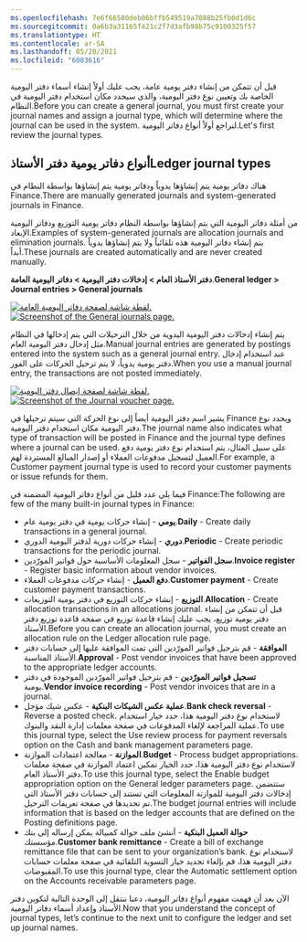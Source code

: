 ```yaml
---
ms.openlocfilehash: 7e6f66580deb06bffb549519a7088b25fb0d1d6c
ms.sourcegitcommit: 0a6b3a31165f421c2f7d3afb98b75c9100325f57
ms.translationtype: HT
ms.contentlocale: ar-SA
ms.lasthandoff: 05/20/2021
ms.locfileid: "6083616"
---
```

<span data-ttu-id="ddd1f-101">قبل أن تتمكن من إنشاء دفتر يومية عامة، يجب عليك أولاً إنشاء أسماء دفتر اليومية الخاصة بك وتعيين نوع دفتر اليومية، والذي سيحدد مكان استخدام دفتر اليومية في النظام.</span><span class="sxs-lookup"><span data-stu-id="ddd1f-101">Before you can create a general journal, you must first create your journal names and assign a journal type, which will determine where the journal can be used in the system.</span></span> <span data-ttu-id="ddd1f-102">لنراجع أولاً أنواع دفاتر اليومية.</span><span class="sxs-lookup"><span data-stu-id="ddd1f-102">Let's first review the journal types.</span></span> 

## <a name="ledger-journal-types"></a><span data-ttu-id="ddd1f-103">أنواع دفاتر يومية دفتر الأستاذ</span><span class="sxs-lookup"><span data-stu-id="ddd1f-103">Ledger journal types</span></span> 

<span data-ttu-id="ddd1f-104">هناك دفاتر يومية يتم إنشاؤها يدوياً ودفاتر يومية يتم إنشاؤها بواسطة النظام في Finance.</span><span class="sxs-lookup"><span data-stu-id="ddd1f-104">There are manually generated journals and system-generated journals in Finance.</span></span>  

<span data-ttu-id="ddd1f-105">من أمثلة دفاتر اليومية التي يتم إنشاؤها بواسطة النظام دفاتر يومية التوزيع ودفاتر اليومية الإبعاد.</span><span class="sxs-lookup"><span data-stu-id="ddd1f-105">Examples of system-generated journals are allocation journals and elimination journals.</span></span>  <span data-ttu-id="ddd1f-106">يتم إنشاء دفاتر اليومية هذه تلقائياً ولا يتم إنشاؤها يدوياً أبداً.</span><span class="sxs-lookup"><span data-stu-id="ddd1f-106">These journals are created automatically and are never created manually.</span></span>  

<span data-ttu-id="ddd1f-107">**دفتر الأستاذ العام > إدخالات دفتر اليومية > دفاتر اليومية العامة**.</span><span class="sxs-lookup"><span data-stu-id="ddd1f-107">**General ledger > Journal entries > General journals**</span></span>

<span data-ttu-id="ddd1f-108">[![لقطة شاشة لصفحة دفاتر اليومية العامة.](../media/journals.png)](../media/journals.png#lightbox)</span><span class="sxs-lookup"><span data-stu-id="ddd1f-108">[![Screenshot of the General journals page.](../media/journals.png)](../media/journals.png#lightbox)</span></span>

<span data-ttu-id="ddd1f-109">يتم إنشاء إدخالات دفتر اليومية اليدوية من خلال الترحيلات التي يتم إدخالها في النظام مثل إدخال دفتر اليومية العام.</span><span class="sxs-lookup"><span data-stu-id="ddd1f-109">Manual journal entries are generated by postings entered into the system such as a general journal entry.</span></span>  <span data-ttu-id="ddd1f-110">عند استخدام إدخال دفتر يومية يدوياً، لا يتم ترحيل الحركات على الفور.</span><span class="sxs-lookup"><span data-stu-id="ddd1f-110">When you use a manual journal entry, the transactions are not posted immediately.</span></span>

<span data-ttu-id="ddd1f-111">[![لقطة شاشة لصفحة إيصال دفتر اليومية.](../media/journal-entry.png)](../media/journal-entry.png#lightbox)</span><span class="sxs-lookup"><span data-stu-id="ddd1f-111">[![Screenshot of the Journal voucher page.](../media/journal-entry.png)](../media/journal-entry.png#lightbox)</span></span>

<span data-ttu-id="ddd1f-112">يشير اسم دفتر اليومية أيضاً إلى نوع الحركة التي سيتم ترحيلها في Finance ويحدد نوع دفتر اليومية مكان استخدام دفتر اليومية.</span><span class="sxs-lookup"><span data-stu-id="ddd1f-112">The journal name also indicates what type of transaction will be posted in Finance and the journal type defines where a journal can be used.</span></span> <span data-ttu-id="ddd1f-113">على سبيل المثال، يتم استخدام نوع دفتر يومية دفع العميل لتسجيل مدفوعات العملاء أو إصدار المبالغ المستردة لهم.</span><span class="sxs-lookup"><span data-stu-id="ddd1f-113">For example, a Customer payment journal type is used to record your customer payments or issue refunds for them.</span></span>

<span data-ttu-id="ddd1f-114">فيما يلي عدد قليل من أنواع دفاتر اليومية المضمنة في Finance:</span><span class="sxs-lookup"><span data-stu-id="ddd1f-114">The following are few of the many built-in journal types in Finance:</span></span>

- <span data-ttu-id="ddd1f-115">**يومي** - إنشاء حركات يومية في دفتر يومية عام.</span><span class="sxs-lookup"><span data-stu-id="ddd1f-115">**Daily** - Create daily transactions in a general journal.</span></span>  
- <span data-ttu-id="ddd1f-116">**دوري** - إنشاء حركات دورية لدفتر اليومية الدوري.</span><span class="sxs-lookup"><span data-stu-id="ddd1f-116">**Periodic** - Create periodic transactions for the periodic journal.</span></span>  
- <span data-ttu-id="ddd1f-117">**سجل الفواتير** - سجل المعلومات الأساسية حول فواتير المورّدين.</span><span class="sxs-lookup"><span data-stu-id="ddd1f-117">**Invoice register** - Register basic information about vendor invoices.</span></span>  
- <span data-ttu-id="ddd1f-118">**دفع العميل** - إنشاء حركات مدفوعات العملاء.</span><span class="sxs-lookup"><span data-stu-id="ddd1f-118">**Customer payment** - Create customer payment transactions.</span></span> 
- <span data-ttu-id="ddd1f-119">**التوزيع** - إنشاء حركات التوزيع في دفتر يومية التوزيعات.</span><span class="sxs-lookup"><span data-stu-id="ddd1f-119">**Allocation** - Create allocation transactions in an allocations journal.</span></span> <span data-ttu-id="ddd1f-120">قبل أن تتمكن من إنشاء دفتر يومية توزيع، يجب عليك إنشاء قاعدة توزيع في صفحة قاعدة توزيع دفتر الأستاذ.</span><span class="sxs-lookup"><span data-stu-id="ddd1f-120">Before you can create an allocation journal, you must create an allocation rule on the Ledger allocation rule page.</span></span>
- <span data-ttu-id="ddd1f-121">**الموافقة** - قم بترحيل فواتير المورّدين التي تمت الموافقة عليها إلى حسابات دفتر الأستاذ المناسبة.</span><span class="sxs-lookup"><span data-stu-id="ddd1f-121">**Approval** - Post vendor invoices that have been approved to the appropriate ledger accounts.</span></span>
- <span data-ttu-id="ddd1f-122">**تسجيل فواتير المورّدين** - قم بترحيل فواتير المورّدين الموجودة في دفتر يومية.</span><span class="sxs-lookup"><span data-stu-id="ddd1f-122">**Vendor invoice recording** - Post vendor invoices that are in a journal.</span></span>
- <span data-ttu-id="ddd1f-123">**عملية عكس الشيكات البنكية‬** - عكس شيك مؤجل.</span><span class="sxs-lookup"><span data-stu-id="ddd1f-123">**Bank check reversal** - Reverse a posted check.</span></span> <span data-ttu-id="ddd1f-124">لاستخدام نوع دفتر اليومية هذا، حدد خيار استخدام عملية المراجعة لإلغاء المدفوعات في صفحة معلمات إدارة النقد والبنوك.</span><span class="sxs-lookup"><span data-stu-id="ddd1f-124">To use this journal type, select the Use review process for payment reversals option on the Cash and bank management parameters page.</span></span>
- <span data-ttu-id="ddd1f-125">**الموازنة** - معالجة اعتمادات الموازنة.</span><span class="sxs-lookup"><span data-stu-id="ddd1f-125">**Budget** - Process budget appropriations.</span></span> <span data-ttu-id="ddd1f-126">لاستخدام نوع دفتر اليومية هذا، حدد الخيار تمكين اعتماد الموازنة في صفحة معلمات دفتر الأستاذ العام.</span><span class="sxs-lookup"><span data-stu-id="ddd1f-126">To use this journal type, select the Enable budget appropriation option on the General ledger parameters page.</span></span> <span data-ttu-id="ddd1f-127">ستتضمن إدخالات دفتر اليومية للموازنة المعلومات التي تستند إلى حسابات دفتر الأستاذ التي تم تحديدها في صفحة تعريفات الترحيل.</span><span class="sxs-lookup"><span data-stu-id="ddd1f-127">The budget journal entries will include information that is based on the ledger accounts that are defined on the Posting definitions page.</span></span>
- <span data-ttu-id="ddd1f-128">**حوالة العميل البنكية‬** - أنشئ ملف حوالة كمبيالة يمكن إرساله إلى بنك مؤسستك.</span><span class="sxs-lookup"><span data-stu-id="ddd1f-128">**Customer bank remittance** - Create a bill of exchange remittance file that can be sent to your organization’s bank.</span></span> <span data-ttu-id="ddd1f-129">لاستخدام نوع دفتر اليومية هذا، قم بإلغاء تحديد خيار التسوية التلقائية في صفحة معلمات حسابات المقبوضات.</span><span class="sxs-lookup"><span data-stu-id="ddd1f-129">To use this journal type, clear the Automatic settlement option on the Accounts receivable parameters page.</span></span>

<span data-ttu-id="ddd1f-130">الآن بعد أن فهمت مفهوم أنواع دفاتر اليومية، دعنا ننتقل إلى الوحدة التالية لتكوين دفتر الأستاذ وإعداد أسماء دفاتر اليومية.</span><span class="sxs-lookup"><span data-stu-id="ddd1f-130">Now that you understand the concept of journal types, let’s continue to the next unit to configure the ledger and set up journal names.</span></span>


